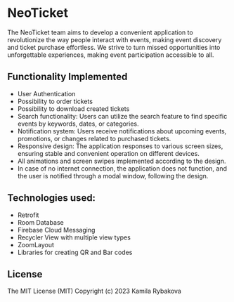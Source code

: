 # NeoTicket

The NeoTicket team aims to develop a convenient application to revolutionize the way people interact with events, making event discovery and ticket purchase effortless. 
We strive to turn missed opportunities into unforgettable experiences, making event participation accessible to all.

## Functionality Implemented
- User Authentication
- Possibility to order tickets 
- Possibility to download created tickets 
- Search functionality:
Users can utilize the search feature to find specific events by keywords, dates, or categories.
- Notification system:
Users receive notifications about upcoming events, promotions, or changes related to purchased tickets.
- Responsive design:
The application responses to various screen sizes, ensuring stable and convenient operation on different devices.
- All animations and screen swipes implemented according to the design.
- In case of no internet connection, the application does not function, and the user is notified through a modal window, following the design.

## Technologies used:
- Retrofit
- Room Database
- Firebase Cloud Messaging 
- Recycler View with multiple view types
- ZoomLayout
- Libraries for creating QR and Bar codes

## License
The MIT License (MIT)
Copyright (c) 2023 Kamila Rybakova
